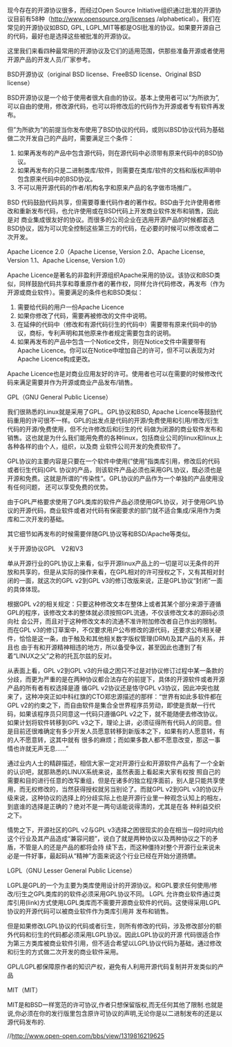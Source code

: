  现今存在的开源协议很多，而经过Open Source Initiative组织通过批准的开源协议目前有58种（http://www.opensource.org/licenses /alphabetical）。我们在常见的开源协议如BSD, GPL, LGPL,MIT等都是OSI批准的协议。如果要开源自己的代码，最好也是选择这些被批准的开源协议。

这里我们来看四种最常用的开源协议及它们的适用范围，供那些准备开源或者使用开源产品的开发人员/厂家参考。

BSD开源协议（original BSD license、FreeBSD license、Original BSD license）

BSD开源协议是一个给于使用者很大自由的协议。基本上使用者可以”为所欲为”,可以自由的使用，修改源代码，也可以将修改后的代码作为开源或者专有软件再发布。

但”为所欲为”的前提当你发布使用了BSD协议的代码，或则以BSD协议代码为基础做二次开发自己的产品时，需要满足三个条件：

   1. 如果再发布的产品中包含源代码，则在源代码中必须带有原来代码中的BSD协议。
   2. 如果再发布的只是二进制类库/软件，则需要在类库/软件的文档和版权声明中包含原来代码中的BSD协议。
   3. 不可以用开源代码的作者/机构名字和原来产品的名字做市场推广。

BSD 代码鼓励代码共享，但需要尊重代码作者的著作权。BSD由于允许使用者修改和重新发布代码，也允许使用或在BSD代码上开发商业软件发布和销售，因此是对 商业集成很友好的协议。而很多的公司企业在选用开源产品的时候都首选BSD协议，因为可以完全控制这些第三方的代码，在必要的时候可以修改或者二次开发。

Apache Licence 2.0（Apache License, Version 2.0、Apache License, Version 1.1、Apache License, Version 1.0）

Apache Licence是著名的非盈利开源组织Apache采用的协议。该协议和BSD类似，同样鼓励代码共享和尊重原作者的著作权，同样允许代码修改，再发布（作为开源或商业软件）。需要满足的条件也和BSD类似：

   1. 需要给代码的用户一份Apache Licence
   2. 如果你修改了代码，需要再被修改的文件中说明。
   3. 在延伸的代码中（修改和有源代码衍生的代码中）需要带有原来代码中的协议，商标，专利声明和其他原来作者规定需要包含的说明。
   4. 如果再发布的产品中包含一个Notice文件，则在Notice文件中需要带有Apache Licence。你可以在Notice中增加自己的许可，但不可以表现为对Apache Licence构成更改。

Apache Licence也是对商业应用友好的许可。使用者也可以在需要的时候修改代码来满足需要并作为开源或商业产品发布/销售。

GPL（GNU General Public License）

我们很熟悉的Linux就是采用了GPL。GPL协议和BSD, Apache Licence等鼓励代码重用的许可很不一样。GPL的出发点是代码的开源/免费使用和引用/修改/衍生代码的开源/免费使用，但不允许修改后和衍生的代 码做为闭源的商业软件发布和销售。这也就是为什么我们能用免费的各种linux，包括商业公司的linux和linux上各种各样的由个人，组织，以及商 业软件公司开发的免费软件了。

GPL协议的主要内容是只要在一个软件中使用(”使用”指类库引用，修改后的代码或者衍生代码)GPL 协议的产品，则该软件产品必须也采用GPL协议，既必须也是开源和免费。这就是所谓的”传染性”。GPL协议的产品作为一个单独的产品使用没有任何问题， 还可以享受免费的优势。

由于GPL严格要求使用了GPL类库的软件产品必须使用GPL协议，对于使用GPL协议的开源代码，商业软件或者对代码有保密要求的部门就不适合集成/采用作为类库和二次开发的基础。

其它细节如再发布的时候需要伴随GPL协议等和BSD/Apache等类似。

关于开源协议GPL　V2和V3

单从开源行业的GPL协议上来看，似乎开源linux产品上的一切是可以无条件的开放和共享的，但是从实际的操作来看，在GPL相对的许可授权之下，又有其相对封闭的一面，就这次的GPL v2到GPL v3的修订改版来说，正是GPL协议“封闭”一面的具体体现。

根据GPL v2的相关规定：只要这种修改文本在整体上或者其某个部分来源于遵循GPL的程序，该修改文本的整体就必须按照GPL流通，不仅该修改文本的源码必须向社 会公开，而且对于这种修改文本的流通不准许附加修改者自己作出的限制。而在GPL v3的修订草案中，不仅要求用户公布修改的源代码，还要求公布相关硬件，恰恰是这一条，由于触及和其他相关数字版权管理(DRM)及其产品的关系，并且也 由于有和开源精神相违的地方，所以备受争议，甚至因此也遭到了有着“LINUX之父”之称的托瓦尔兹的反对。

从表面上看，GPL v2到GPL v3的升级之困只不过是对协议修订过程中某一条款的分歧，而更为严重的是在两种协议都合法存在的前提下，具体的开源软件或者开源产品的所有者有权选择是遵 循GPL v2协议还是恪守GPL v3协议，因此冲突也就来了，这种冲突正如中科红旗的CTO郑忠源描述的那样：“世界有如此多软件都在GPL v2的约束之下，而自由软件是集合全世界程序员劳动，即使是贡献一行代码，如果该程序员只同意这一代码只遵循GPL v2之下，就不能随便去修改协议。如果计划将软件转移到GPL v3之下，理论上讲，必须征得所有代码人的同意。但是目前还很难确定有多少开发人员愿意转移到新版本之下，如果有的人愿意转，有的人不愿意转，这其中就有 很多的麻烦；而如果多数人都不愿意改变，那这一事情也许就无声无息……”

通过业内人士的精辟描述，相信大家一定对开源行业和开源软件产品有了一个全新的认识吧，就那熟悉的LINUX系统来说，虽然表面上看起来大家有权按 照自己的需要和目的进行任意的改写重组，但是在诸多的独立程序面前，别人是只能共享使用，而无权修改的，当然获得授权就另当别论了。而就GPL v2到GPL v3的协议升级来说，这种协议的选择上的分歧实际上也是开源行业里一种观念认知上的相左，到底谁的选择是正确的？绝对不是一两句话能说得清的，尤其是在各 种利益交织之下。

情势之下，开源社区的GPL v2与GPL v3选择之困很现实的会在相当一段时间内给这个行业及其产品造成“兼容问题”，说白了就是两种协议以及两种协议之下的矛盾，不管是人的还是产品的都将会持 续下去，而这种僵持对整个开源行业来说未必是一件好事，最起码从“精神”方面来说这个行业已经在开始分道扬镳。

LGPL（GNU Lesser General Public License）

LGPL是GPL的一个为主要为类库使用设计的开源协议。和GPL要求任何使用/修改/衍生之GPL类库的的软件必须采用GPL协议不同。 LGPL 允许商业软件通过类库引用(link)方式使用LGPL类库而不需要开源商业软件的代码。这使得采用LGPL协议的开源代码可以被商业软件作为类库引用并 发布和销售。

但是如果修改LGPL协议的代码或者衍生，则所有修改的代码，涉及修改部分的额外代码和衍生的代码都必须采用LGPL协议。因此LGPL协议的开源 代码很适合作为第三方类库被商业软件引用，但不适合希望以LGPL协议代码为基础，通过修改和衍生的方式做二次开发的商业软件采用。

GPL/LGPL都保障原作者的知识产权，避免有人利用开源代码复制并开发类似的产品

MIT（MIT）

MIT是和BSD一样宽范的许可协议,作者只想保留版权,而无任何其他了限制.也就是说,你必须在你的发行版里包含原许可协议的声明,无论你是以二进制发布的还是以源代码发布的.

//http://www.open-open.com/bbs/view/1319816219625

